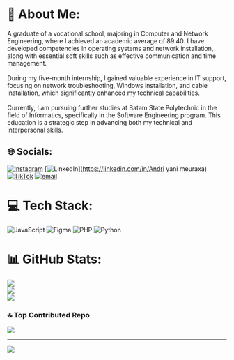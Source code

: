 # 💫 About Me:
A graduate of a vocational school, majoring in Computer and Network Engineering, where I achieved an academic average of 89.40. I have developed competencies in operating systems and network installation, along with essential soft skills such as effective communication and time management.<br><br>During my five-month internship, I gained valuable experience in IT support, focusing on network troubleshooting, Windows installation, and cable installation, which significantly enhanced my technical capabilities.<br><br>Currently, I am pursuing further studies at Batam State Polytechnic in the field of Informatics, specifically in the Software Engineering program. This education is a strategic step in advancing both my technical and interpersonal skills.


## 🌐 Socials:
[![Instagram](https://img.shields.io/badge/Instagram-%23E4405F.svg?logo=Instagram&logoColor=white)](https://instagram.com/ay_yaanii0204) [![LinkedIn](https://www.linkedin.com/in/andri-yani-meuraxa-2a1170259?utm_source=share&utm_campaign=share_via&utm_content=profile&utm_medium=android_app)](https://linkedin.com/in/Andri yani meuraxa) [![TikTok](https://img.shields.io/badge/TikTok-%23000000.svg?logo=TikTok&logoColor=white)](https://tiktok.com/@fancyyouuuuu) [![email](https://img.shields.io/badge/Email-D14836?logo=gmail&logoColor=white)](mailto:andriyanimeuraxa1@gmail.com) 

# 💻 Tech Stack:
![JavaScript](https://img.shields.io/badge/javascript-%23323330.svg?style=for-the-badge&logo=javascript&logoColor=%23F7DF1E) ![Figma](https://img.shields.io/badge/figma-%23F24E1E.svg?style=for-the-badge&logo=figma&logoColor=white) ![PHP](https://img.shields.io/badge/php-%23777BB4.svg?style=for-the-badge&logo=php&logoColor=white) ![Python](https://img.shields.io/badge/python-3670A0?style=for-the-badge&logo=python&logoColor=ffdd54)
# 📊 GitHub Stats:
![](https://github-readme-stats.vercel.app/api?username=ayyaanii&theme=dark&hide_border=false&include_all_commits=false&count_private=false)<br/>
![](https://nirzak-streak-stats.vercel.app/?user=ayyaanii&theme=dark&hide_border=false)<br/>
![](https://github-readme-stats.vercel.app/api/top-langs/?username=ayyaanii&theme=dark&hide_border=false&include_all_commits=false&count_private=false&layout=compact)

### 🔝 Top Contributed Repo
![](https://github-contributor-stats.vercel.app/api?username=ayyaanii&limit=5&theme=dark&combine_all_yearly_contributions=true)

---
[![](https://visitcount.itsvg.in/api?id=ayyaanii&icon=0&color=0)](https://visitcount.itsvg.in)

<!-- Proudly created with GPRM ( https://gprm.itsvg.in ) -->
